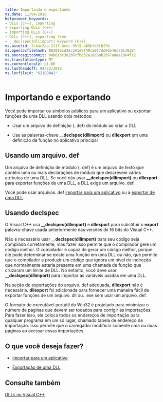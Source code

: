 ```yaml
---
title: Importando e exportando
ms.date: 11/04/2016
helpviewer_keywords:
- DLLs [C++], importing
- exporting DLLs [C++]
- importing DLLs [C++]
- DLLs [C++], exporting from
- __declspec(dllimport) keyword [C++]
ms.assetid: 7c44c2aa-2117-4cec-9615-a65bfd3f8f7b
ms.openlocfilehash: 882010cd28c291e9f49ca0f7dd9d646c70130184
ms.sourcegitcommit: 0ab61bc3d2b6cfbd52a16c6ab2b97a8ea1864f12
ms.translationtype: MT
ms.contentlocale: pt-BR
ms.lasthandoff: 04/23/2019
ms.locfileid: "62188841"
---
```

# <a name="importing-and-exporting"></a>Importando e exportando

Você pode importar os símbolos públicos para um aplicativo ou exportar funções de uma DLL usando dois métodos:

- Usar um arquivo de definição (. def) do módulo ao criar a DLL

- Use as palavras-chave **__declspec(dllimport)** ou **dllexport** em uma definição de função no aplicativo principal

## <a name="using-a-def-file"></a>Usando um arquivo. def

Um arquivo de definição de módulo (. def) é um arquivo de texto que contém uma ou mais declarações de módulo que descrevem vários atributos de uma DLL. Se você não usar **__declspec(dllimport)** ou **dllexport** para exportar funções de uma DLL, a DLL exige um arquivo. def.

Você pode usar arquivos. def [importar para um aplicativo](importing-using-def-files.md) ou a [exportar de uma DLL](exporting-from-a-dll-using-def-files.md).

## <a name="using-declspec"></a>Usando declspec

O Visual C++ usa **__declspec(dllimport)** e **dllexport** para substituir o **export** palavra-chave usada anteriormente nas versões de 16 bits do Visual C++.

Não é necessário usar **__declspec(dllimport)** para seu código seja compilado corretamente, mas fazer isso permite que o compilador gere um código melhor. O compilador é capaz de gerar um código melhor, porque ele pode determinar se existe uma função em uma DLL ou não, que permite que o compilador a produzir um código que ignora um nível de indireção que normalmente estaria presente em uma chamada de função que cruzaram um limite de DLL. No entanto, você deve usar **__declspec(dllimport)** para importar as variáveis usadas em uma DLL.

Na seção de exportações do arquivo. def adequada, **dllexport** não é necessária. **dllexport** foi adicionada para fornecer uma maneira fácil de exportar funções de um arquivo. dll ou. .exe sem usar um arquivo. def.

O formato de executável portátil do Win32 é projetado para minimizar o número de páginas que devem ser tocados para corrigir as importações. Para fazer isso, ele coloca todos os endereços de importação para qualquer programa em um só lugar, chamado tabela de endereço de importação. Isso permite que o carregador modificar somente uma ou duas páginas ao acessar essas importações.

## <a name="what-do-you-want-to-do"></a>O que você deseja fazer?

- [Importar para um aplicativo](importing-into-an-application-using-declspec-dllimport.md)

- [Exportação de uma DLL](exporting-from-a-dll.md)

## <a name="see-also"></a>Consulte também

[DLLs no Visual C++](dlls-in-visual-cpp.md)
